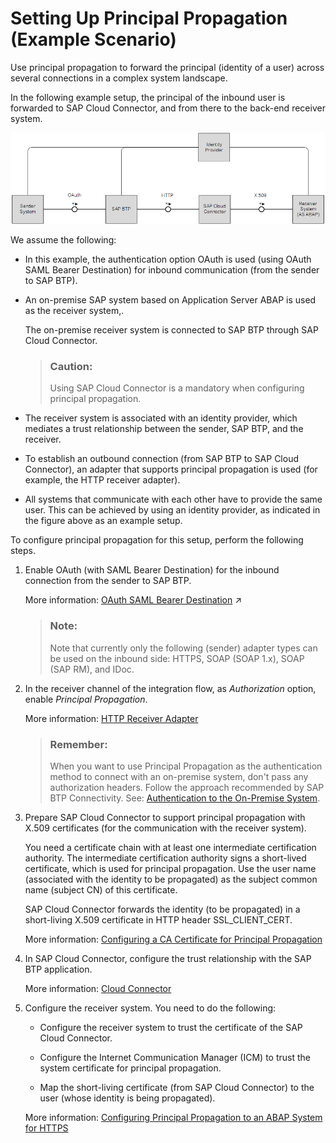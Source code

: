 <!-- loio34eff846cfb84011b09ad1fb1894ce14 -->

# Setting Up Principal Propagation \(Example Scenario\)

Use principal propagation to forward the principal \(identity of a user\) across several connections in a complex system landscape.

In the following example setup, the principal of the inbound user is forwarded to SAP Cloud Connector, and from there to the back-end receiver system.

![](images/Principal_Propagation_Scenario_5024193.png)

We assume the following:

-   In this example, the authentication option OAuth is used \(using OAuth SAML Bearer Destination\) for inbound communication \(from the sender to SAP BTP\).

-   An on-premise SAP system based on Application Server ABAP is used as the receiver system,.

    The on-premise receiver system is connected to SAP BTP through SAP Cloud Connector.

    > ### Caution:  
    > Using SAP Cloud Connector is a mandatory when configuring principal propagation.

-   The receiver system is associated with an identity provider, which mediates a trust relationship between the sender, SAP BTP, and the receiver.

-   To establish an outbound connection \(from SAP BTP to SAP Cloud Connector\), an adapter that supports principal propagation is used \(for example, the HTTP receiver adapter\).

-   All systems that communicate with each other have to provide the same user. This can be achieved by using an identity provider, as indicated in the figure above as an example setup.


To configure principal propagation for this setup, perform the following steps.

1.  Enable OAuth \(with SAML Bearer Destination\) for the inbound connection from the sender to SAP BTP.

    More information: [OAuth SAML Bearer Destination](https://help.sap.com/viewer/368c481cd6954bdfa5d0435479fd4eaf/IAT/en-US/f93122629816412c911f827a5eb62e5e.html "You can enable principal propagation between different accounts.") :arrow_upper_right:

    > ### Note:  
    > Note that currently only the following \(sender\) adapter types can be used on the inbound side: HTTPS, SOAP \(SOAP 1.x\), SOAP \(SAP RM\), and IDoc.

2.  In the receiver channel of the integration flow, as *Authorization* option, enable *Principal Propagation*.

    More information: [HTTP Receiver Adapter](../50-Development/http-receiver-adapter-2da452e.md)

    > ### Remember:  
    > When you want to use Principal Propagation as the authentication method to connect with an on-premise system, don't pass any authorization headers. Follow the approach recommended by SAP BTP Connectivity. See: [Authentication to the On-Premise System](https://help.sap.com/docs/CP_CONNECTIVITY/cca91383641e40ffbe03bdc78f00f681/67b0b94f09f2446598787eea0855e56b.html).

3.  Prepare SAP Cloud Connector to support principal propagation with X.509 certificates \(for the communication with the receiver system\).

    You need a certificate chain with at least one intermediate certification authority. The intermediate certification authority signs a short-lived certificate, which is used for principal propagation. Use the user name \(associated with the identity to be propagated\) as the subject common name \(subject CN\) of this certificate.

    SAP Cloud Connector forwards the identity \(to be propagated\) in a short-living X.509 certificate in HTTP header SSL\_CLIENT\_CERT.

    More information: [Configuring a CA Certificate for Principal Propagation](https://help.hana.ondemand.com/help/frameset.htm?d0c4d5675d4f4bc78a5b7a7b8687c841.html)

4.  In SAP Cloud Connector, configure the trust relationship with the SAP BTP application.

    More information: [Cloud Connector](https://help.sap.com/docs/connectivity/sap-btp-connectivity-cf/cloud-connector)

5.  Configure the receiver system. You need to do the following:

    -   Configure the receiver system to trust the certificate of the SAP Cloud Connector.

    -   Configure the Internet Communication Manager \(ICM\) to trust the system certificate for principal propagation.

    -   Map the short-living certificate \(from SAP Cloud Connector\) to the user \(whose identity is being propagated\).


    More information: [Configuring Principal Propagation to an ABAP System for HTTPS](https://userapps.support.sap.com/sap/support/knowledge/en/2462533)



